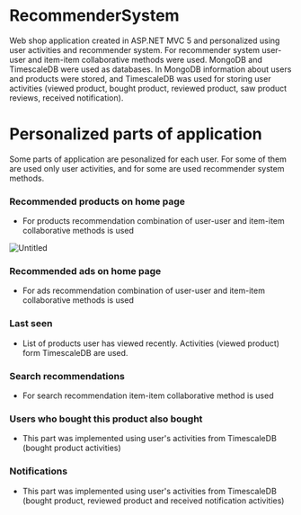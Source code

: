 # RecommenderSystem
Web shop application created in ASP.NET MVC 5 and personalized using user activities and recommender system. For recommender system user-user and item-item collaborative methods were used. MongoDB and TimescaleDB were used as databases. In MongoDB information about users and products were stored, and TimescaleDB was used for storing user activities (viewed product, bought product, reviewed product, saw product reviews, received notification).

# Personalized parts of application
Some parts of application are pesonalized for each user. For some of them are used only user activities, and for some are used recommender system methods.

### Recommended products on home page
- For products recommendation combination of user-user and item-item collaborative methods is used

![Untitled](https://user-images.githubusercontent.com/37186937/74422120-60ff9680-4e4e-11ea-8cb1-a8c58013eed3.png)

### Recommended ads on home page
- For ads recommendation combination of user-user and item-item collaborative methods is used

### Last seen
- List of products user has viewed recently. Activities (viewed product) form TimescaleDB are used.

### Search recommendations
- For search recommendation item-item collaborative method is used

### Users who bought this product also bought
- This part was implemented using user's activities from TimescaleDB (bought product activities)

### Notifications
- This part was implemented using user's activities from TimescaleDB (bought product, reviewed product and received notification activities)
